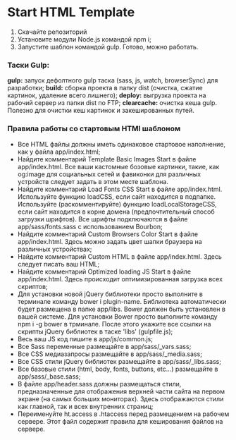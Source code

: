 # **Start HTML Template** #

1. Скачайте репозиторий
2. Установите модули Node.js командой npm i;
3. Запустите шаблон командой gulp. Готово, можно работать.

### **Таски Gulp:** ###

**gulp:** запуск дефолтного gulp таска (sass, js, watch, browserSync) для разработки;
**build:** сборка проекта в папку dist (очистка, сжатие картинок, удаление всего лишнего);
**deploy:** выгрузка проекта на рабочий сервер из папки dist по FTP;
**clearcache:** очистка кеша gulp. Полезно для очистки кеш картинок и закешированных путей.

### **Правила работы со стартовым HTMl шаблоном** ###

* Все HTML файлы должны иметь одинаковое стартовое наполнение, как у файла app/index.html;
* Найдите комментарий Template Basic Images Start в файле app/index.html. Все ваши кастомные бозовые картинки, такие, как og:image для социальных сетей и фавиконки для различных устройств следует задать в этом месте шаблона.
* Найдите комментарий Load Fonts CSS Start в файле app/index.html. Используйте функцию loadCSS, если сайт находится в подпапке. Используйте (раскомментируйте) функцию loadLocalStorageCSS, если сайт находится в корне домена (предпочтительный способ загрузки шрифтов). Все шрифты подключаются в файле app/sass/fonts.sass с использованием Bourbon;
* Найдите комментарий Custom Browsers Color Start в файле app/index.html. Здесь можно задать цвет шапки браузера на различных устройствах;
* Найдите комментарий Custom HTML в файле app/index.html. Здесь следует писать ваш HTML;
* Найдите комментарий Optimized loading JS Start в файле app/index.html. Здесь происходит оптимизированная загрузка всех скриптов;
* Для установки новой jQuery библиотеки просто выполните в терминале команду bower i plugin-name. Библиотека автоматически будет размещена в папке app/libs. Bower должен быть установлен в вашей системе. Для установки Bower просто выполните команду npm i -g bower в трминале. После этого укажите все ссылки на скрипты jQuery библиотек в таске 'libs' (gulpfile.js);
* Весь ваш JS код пишите в app/js/common.js;
* Все Sass переменные размещайте в app/sass/_vars.sass;
* Все CSS медиазапросы размещайте в app/sass/_media.sass;
* Все CSS стили jQuery библиотек размещайте в app/sass/_libs.sass;
* Все базовые стили (html, body, fonts, buttons, etc...) размещайте в app/sass/_base.sass;
* В файле app/header.sass должны размещаться стили, предназначенные для отображения верхней части сайта на первом экране (на самых больших мониторах). Здесь отображаются стили как главной, так и всех внутренних страниц;
* Переименуйте ht.access в .htaccess перед размещением на рабочем сервере. Этот файл содержит правила для кеширования файлов на сервере.